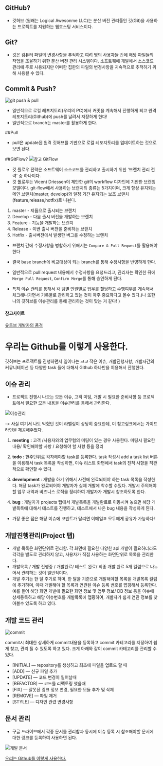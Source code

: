 ## GitHub? 
- 깃허브 (원래는 Logical Awesonme LLC)는 분산 버전 관리툴인 깃(Git)을 사용하는 프로젝트를 지원하는 웹호스팅 서비스이다. 

## Git?
- 깃은 컴퓨터 파일의 변경사항을 추적하고 여려 명의 사용자들 간에 해당 파일들의 작업을 조율하기 위한 분산 버전 관리 시스템이다. 소프트웨에 개발에서 소스코드 관리에 주로 사용되지만 어떠한 집한의 파일의 변경사항을 지속적으로 추적하기 위해 사용될 수 있다. 

## Commit & Push?
![git push & pull](https://blog.kakaocdn.net/dn/dcc3ub/btqNQamP35o/hmXwFIBPB82ea5NX3ZwQyK/tfile.svg)

- 일반적으로 로컬 레포지토리(우리의 PC)에서 커밋을 계속해서 진행하게 되고 원격 레포지토리(Github)에 push를 날려서 저장하게 한다! 
- 일반적으로 branch는 master를 활용하게 한다.

##Pull
- pull은 update된 원격 깃허브를 기반으로 로컬 레포지토리를 업데이트하는 것으로 보면 된다.

##GitFlow?
![참고 GitFlow](https://postfiles.pstatic.net/MjAxODAyMDNfOTgg/MDAxNTE3NjI3MzI0NjU1.V2GkhqrdgVSj0N7n8PDlWb9JvEQInMis5jW1b7QnCE8g.PQtKm7LOuraB3UeBICJ-byEe4SOTiWfIzQylWvzAPxog.PNG.aufcl4858/kF7Uf.png?type=w2)

- 깃 플로우 전략은 소프트웨어 소스코드를 관리하고 출시하기 위한 '브랜치 관리 전략' 중 하나이다.
- 깃 폴로우는 Vicent Driessen이 제안한 git의 workflow 디자인에 기반한 브랜칭 모델이다. git-flow에서 사용하는 브랜치의 종류는 5가지이며, 크게 항상 유지되는 메인 브랜치(master, develop)와 일정 기간 유지되는 보조 브랜치(feature,release,hotfix)로 나뉜다.
1. master - 제품으로 출시되는 브랜치
2. Develop - 다음 출시 버전을 개발하는 브랜치
3. Feature - 기능을 개발하는 브랜치
4. Release - 이번 출시 버전을 준비하는 브랜치
5. Hotfix - 출시버전에서 발생한 버그를 수정하는 브랜치


- 브랜치 간에 수정사항을 병합하기 위해서는 `Compare & Pull Request`를 활용해야 한다

- 결국 base branch에 비교대상이 되는 branch를 통해 수정사항을 반영하게 한다.

- 일반적으로 pull request 내용에서 수정사항을 요청드리고, 관리자는 확인한 뒤에 `Merge Pull Request`, `Confirm Merge`를 통해 승인하게 된다. 

- 특히 이슈 관리를 통해서 각 팀별 인원별로 업무를 할당하고 수행여부를 계속해서 체크해나가면서 기록물로 관리하고 있는 것이 아주 중요하다고 볼수 있다.(나 또한 나의 깃허브를 이슈관리를 통해 관리하는 것이 맞는 거 같다! )




#### 참고사이트
[유투브 개발자의 품격](https://youtu.be/-27WScuoKQs)


# 우리는 Github를 이렇게 사용한다. 
깃허브는 프로젝트를 진행하면서 일어나는 크고 작은 이슈, 개발진행사항, 개발자간의 커뮤니테이션 등 다양한 task 들에 대해서 Github 하나만을 이용해서 진행한다.

## 이슈 관리
- 프로젝트 진행시 나오는 모든 이슈, 고객 미팅, 개발 시 필요한 준비사항 등 프로젝트에서 필요한 모든 내용을 이슈관리를 통해서 관리한다. 

![이슈관리](https://miro.medium.com/max/1400/1*8C5uVUH57G6nlJRRcYjv8A.png)

-> 사실 여기서 나도 막혔던 것이 라벨링이 상당히 중요한데, 이 참고링크에서는 가이드라인을 제공해주었다. 

1. **meeting** : 고객 /사용자와의 업무협의 미팅이 있는 경우 사용한다. 미팅시 필요한 내용/ 확인해야할 사항 / 요청해야 할 사항 등을 정리

2. **todo** : 한주단위로 각자해야할 task를 등록한다. task 작성시 add a task list 버튼을 이용해서 task 목록을 작성하면, 이슈 리스트 화면에서 task의 진척 사항을 직관적으로 확인할 수 있다.

3. **development** : 개발을 하기 위해서 사전에 완료되어야 하는 task 목록을 작성한다. 해당 task가 완료되어야 개발자가 실제 개발에 착수할 수있다. 개발시 주의해야할 업무 내역과 비즈니스 로직을 정리하여 개발자가 개발시 참조하도록 한다. 

4. **bug** : 개발자가 projects 탭에서 개발목록을 개발완료로 이동시켜 놓으면 해당 개발목록에 대해서 테스트를 진행하고, 테스트에서 나온 bug 내용을 작성하게 된다. 

* 가장 좋은 점은 해당 이슈에 코멘트가 달리면 이메일ㄹ 모두에게 공유가 가능하다! 

## 개발진행관리(Project 탭)

- 개발 목록은 화면단위로 관리함. 각 화면에 필요한 다양한 api 개발이 필요하더라도 각각을 별도로 관리하지 않고, 사용자가 직접 사용하는 화면단위로 목록을 관리한다. 
- 개발목록 / 개발 진행중 / 개발완료/ 테스트 완료/ 최종 개발 완료 5개 컬럼으로 나누어서 관리하는 것이  일반적이다.
- 개발 주기는 한 달 주기로 하며, 한 달을 기준으로 개발해야할 목록을 개발목록 컬럼에 추가하며, 이때 개발해야 할 목록과 연관된 이슈 등록 번호를 맵핑해서 등록한다. 예를 들어 해당 화면 개발에 필요한 화면 정보 및 업무 정보/ DB 정보 등을 이슈에 상세등록하고 해당 이슈번호를 개발목록에 맵핑하여, 개발자가 쉽게 연관 정보를 찾아볼수 있도록 하고 있다.

## 개발 코드 관리

![commit](https://miro.medium.com/max/1400/1*6FN17_Ww6r5Q_L-JXwU-sQ.png)

commit시 최대한 상세하게 commit내용을 등록하고 commit 카테고리를 지정하여 쉽게 찾고, 관리 될 수 있도록 하고 있다.
크게 아래와 같이 commit 카테고리를 관리할 수 있다.
- [INITIAL] — repository를 생성하고 최초에 파일을 업로드 할 때
- [ADD] — 신규 파일 추가
- [UPDATE] — 코드 변경이 일어날때
- [REFACTOR] — 코드를 리팩토링 했을때
- [FIX] — 잘못된 링크 정보 변경, 필요한 모듈 추가 및 삭제
- [REMOVE] — 파일 제거
- [STYLE] — 디자인 관련 변경사항

## 문서 관리

- 구글 드라이브에서 각종 문서를 관리함과 동시에 이슈 등록 시 참조해야할 문서에 대한 링크를 등록하여 사용하면 된다. 

![개발 문서](https://miro.medium.com/max/1400/1*VopDv-q7irFR9-nWFNfLPA.png)

[우리는 Github를 이렇게 사용한다.](https://medium.com/returnvalues/%EC%9A%B0%EB%A6%AC%EB%8A%94-github%EB%A5%BC-%EC%9D%B4%EB%A0%87%EA%B2%8C-%EC%82%AC%EC%9A%A9%ED%95%9C%EB%8B%A4-83789075e5b6)